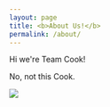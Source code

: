 ```yaml
---
layout: page
title: <b>About Us!</b>
permalink: /about/
---
```


Hi we're Team Cook! 

No, not this Cook.

![]({{site.baseurl}}/images/timcook.png)

